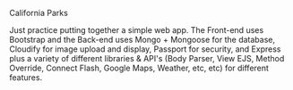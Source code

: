California Parks

Just practice putting together a simple web app. The Front-end uses Bootstrap and the Back-end uses Mongo + Mongoose for the database, Cloudify for image upload and display, Passport for security, and Express plus a variety of different libraries & API's (Body Parser, View EJS, Method Override, Connect Flash, Google Maps, Weather, etc, etc) for different features. 
